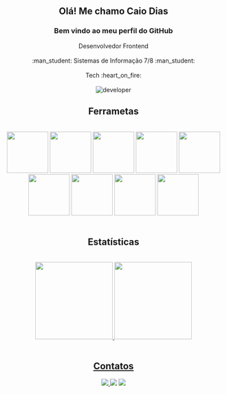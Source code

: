 <div align="center"> 
    <h2> Olá! Me chamo Caio Dias </h2>
    <h3 align="center"> Bem vindo ao meu perfil do GitHub </h3>
    Desenvolvedor Frontend <br><br>
    :man_student: Sistemas de Informação 7/8 :man_student: <br><br>
    Tech 	:heart_on_fire: 
</div>

<br>

<div align="center">
    <img alt="developer" src="https://www.mygo.ge/uploads/blog/1584023795.jpg">
</div>


<div align= " center " > 
    <h2> Ferrametas </h2> 
</div>

<br>

<div align="center">
    <img src="https://cdn.jsdelivr.net/gh/devicons/devicon/icons/kotlin/kotlin-original.svg" width="96" height="96"/>
    <img src="https://cdn.jsdelivr.net/gh/devicons/devicon/icons/javascript/javascript-original.svg" width="96" height="96"/>
    <img src="https://cdn.jsdelivr.net/gh/devicons/devicon/icons/html5/html5-original.svg" width="96" height="96"/>
    <img src="https://cdn.jsdelivr.net/gh/devicons/devicon/icons/css3/css3-original.svg" width="96" height="96"/>
    <img src="https://cdn.jsdelivr.net/gh/devicons/devicon/icons/react/react-original.svg" width="96" height="96"/>
    <img src="https://cdn.jsdelivr.net/gh/devicons/devicon/icons/nextjs/nextjs-original-wordmark.svg" width="96" height="96"/>
    <img src="https://cdn.jsdelivr.net/gh/devicons/devicon/icons/typescript/typescript-original.svg" width="96" height="96"/>
    <img src="https://cdn.jsdelivr.net/gh/devicons/devicon/icons/git/git-original.svg" width="96" height="96"/>
    <img src="https://cdn.jsdelivr.net/gh/devicons/devicon/icons/docker/docker-original-wordmark.svg" width="96" height="96"/>

          
</div>

<br>

<div align= " center " > 
    <h2> Estatísticas </h2> 
</div>

<br>

<div align="center">
    <a href="https://github.com/CaioCozendey">
    <img height="180em" src="https://github-readme-stats.vercel.app/api/top-langs/?username=CaioCozendey&layout=compact&langs_count=7&theme=dracula"/>
    <img height="180em" src="https://github-readme-stats.vercel.app/api?username=CaioCozendey&show_icons=true&theme=dracula&include_all_commits=true&count_private=true"/>
</div>
          
<br>
          
<div align= " center " > 
    <h2> Contatos </h2> 
</div>
          
<div align="center">
    <a href="mailto:caiodh22@gmail.com" target = " _blank "> <img src="https://img.shields.io/badge/Gmail-D14836?style=for-the-badge&logo=gmail&logoColor=white"> </a>  
    <a href="https://api.whatsapp.com/send?phone=5522998562641" target = " _blank "><img src="https://img.shields.io/badge/WhatsApp-25D366?style=for-the-badge&logo=whatsapp&logoColor=white"></a>  
    <a href="https://www.linkedin.com/in/caio-dias-cozendey-502a1418a/" target = " _blank "> <img src="https://img.shields.io/badge/LinkedIn-0077B5?style=for-the-badge&logo=linkedin&logoColor=white"></a>  
</div>
